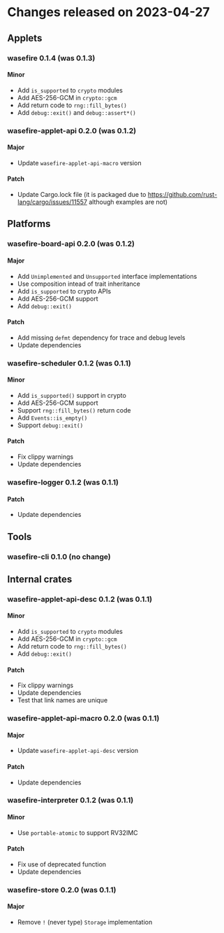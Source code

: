 # Changes released on 2023-04-27

## Applets

### wasefire 0.1.4 (was 0.1.3)

#### Minor

- Add `is_supported` to `crypto` modules
- Add AES-256-GCM in `crypto::gcm`
- Add return code to `rng::fill_bytes()`
- Add `debug::exit()` and `debug::assert*()`

### wasefire-applet-api 0.2.0 (was 0.1.2)

#### Major

- Update `wasefire-applet-api-macro` version

#### Patch

- Update Cargo.lock file (it is packaged due to
  https://github.com/rust-lang/cargo/issues/11557 although examples are not)

## Platforms

### wasefire-board-api 0.2.0 (was 0.1.2)

#### Major

- Add `Unimplemented` and `Unsupported` interface implementations
- Use composition intead of trait inheritance
- Add `is_supported` to crypto APIs
- Add AES-256-GCM support
- Add `debug::exit()`

#### Patch

- Add missing `defmt` dependency for trace and debug levels
- Update dependencies

### wasefire-scheduler 0.1.2 (was 0.1.1)

#### Minor

- Add `is_supported()` support in crypto
- Add AES-256-GCM support
- Support `rng::fill_bytes()` return code
- Add `Events::is_empty()`
- Support `debug::exit()`

#### Patch

- Fix clippy warnings
- Update dependencies

### wasefire-logger 0.1.2 (was 0.1.1)

#### Patch

- Update dependencies

## Tools

### wasefire-cli 0.1.0 (no change)
## Internal crates

### wasefire-applet-api-desc 0.1.2 (was 0.1.1)

#### Minor

- Add `is_supported` to `crypto` modules
- Add AES-256-GCM in `crypto::gcm`
- Add return code to `rng::fill_bytes()`
- Add `debug::exit()`

#### Patch

- Fix clippy warnings
- Update dependencies
- Test that link names are unique

### wasefire-applet-api-macro 0.2.0 (was 0.1.1)

#### Major

- Update `wasefire-applet-api-desc` version

#### Patch

- Update dependencies

### wasefire-interpreter 0.1.2 (was 0.1.1)

#### Minor

- Use `portable-atomic` to support RV32IMC

#### Patch

- Fix use of deprecated function
- Update dependencies

### wasefire-store 0.2.0 (was 0.1.1)

#### Major

- Remove `!` (never type) `Storage` implementation
